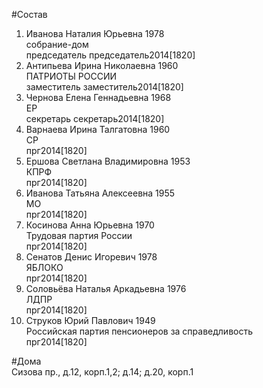 #Состав  
1. Иванова Наталия Юрьевна 1978  
    собрание-дом  
    председатель председатель2014[1820]  
2. Антипьева Ирина Николаевна 1960  
    ПАТРИОТЫ РОССИИ  
    заместитель заместитель2014[1820]  
3. Чернова Елена Геннадьевна 1968  
    ЕР  
    секретарь секретарь2014[1820]  
4. Варнаева Ирина Талгатовна 1960  
    СР  
    прг2014[1820]  
5. Ершова Светлана Владимировна 1953  
    КПРФ  
    прг2014[1820]  
6. Иванова Татьяна Алексеевна 1955  
    МО  
    прг2014[1820]  
7. Косинова Анна Юрьевна 1970  
    Трудовая партия России  
    прг2014[1820]  
8. Сенатов Денис Игоревич 1978  
    ЯБЛОКО  
    прг2014[1820]  
9. Соловьёва Наталья Аркадьевна 1976  
    ЛДПР  
    прг2014[1820]  
10. Струков Юрий Павлович 1949  
    Российская партия пенсионеров за справедливость  
    прг2014[1820]  
  
#Дома  
Сизова пр., д.12, корп.1,2; д.14; д.20, корп.1  
  
